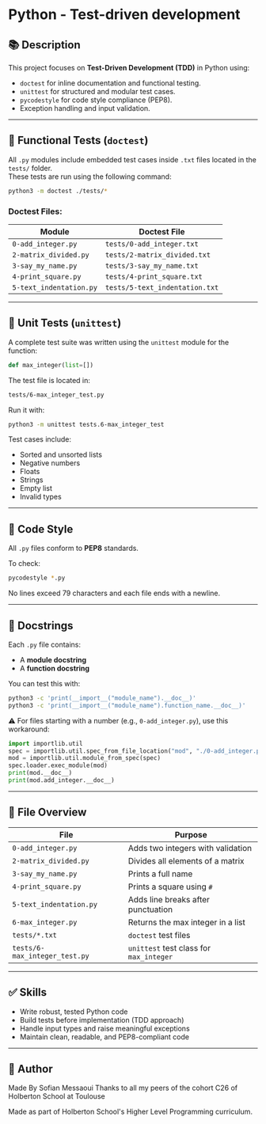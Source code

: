 # Python - Test-driven development

## 📚 Description

This project focuses on **Test-Driven Development (TDD)** in Python using:
- `doctest` for inline documentation and functional testing.
- `unittest` for structured and modular test cases.
- `pycodestyle` for code style compliance (PEP8).
- Exception handling and input validation.

---

## 🧪 Functional Tests (`doctest`)

All `.py` modules include embedded test cases inside `.txt` files located in the `tests/` folder.  
These tests are run using the following command:

```bash
python3 -m doctest ./tests/*
```

### Doctest Files:

| Module                  | Doctest File                 |
|-------------------------|------------------------------|
| `0-add_integer.py`        | `tests/0-add_integer.txt`     |
| `2-matrix_divided.py`     | `tests/2-matrix_divided.txt`  |
| `3-say_my_name.py`        | `tests/3-say_my_name.txt`     |
| `4-print_square.py`       | `tests/4-print_square.txt`    |
| `5-text_indentation.py`   | `tests/5-text_indentation.txt`|

---

## 🧪 Unit Tests (`unittest`)

A complete test suite was written using the `unittest` module for the function:

```python
def max_integer(list=[])
```

The test file is located in:

```bash
tests/6-max_integer_test.py
```

Run it with:

```bash
python3 -m unittest tests.6-max_integer_test
```

Test cases include:
- Sorted and unsorted lists
- Negative numbers
- Floats
- Strings
- Empty list
- Invalid types

---

## 🧼 Code Style

All `.py` files conform to **PEP8** standards.

To check:

```bash
pycodestyle *.py
```

No lines exceed 79 characters and each file ends with a newline.

---

## 📌 Docstrings

Each `.py` file contains:
- A **module docstring**
- A **function docstring**

You can test this with:

```bash
python3 -c 'print(__import__("module_name").__doc__)'
python3 -c 'print(__import__("module_name").function_name.__doc__)'
```

⚠️ For files starting with a number (e.g., `0-add_integer.py`), use this workaround:

```python
import importlib.util
spec = importlib.util.spec_from_file_location("mod", "./0-add_integer.py")
mod = importlib.util.module_from_spec(spec)
spec.loader.exec_module(mod)
print(mod.__doc__)
print(mod.add_integer.__doc__)
```

---

## 📁 File Overview

| File                     | Purpose                           |
|--------------------------|------------------------------------|
| `0-add_integer.py`         | Adds two integers with validation |
| `2-matrix_divided.py`      | Divides all elements of a matrix  |
| `3-say_my_name.py`         | Prints a full name                |
| `4-print_square.py`        | Prints a square using `#`         |
| `5-text_indentation.py`    | Adds line breaks after punctuation|
| `6-max_integer.py`       | Returns the max integer in a list |
| `tests/*.txt`            | `doctest` test files              |
| `tests/6-max_integer_test.py` | `unittest` test class for `max_integer` |

---

## ✅ Skills

- Write robust, tested Python code
- Build tests before implementation (TDD approach)
- Handle input types and raise meaningful exceptions
- Maintain clean, readable, and PEP8-compliant code

---

## 🏁 Author
Made By Sofian Messaoui
Thanks to all my peers of the cohort C26 of Holberton School at Toulouse

Made as part of Holberton School's Higher Level Programming curriculum.